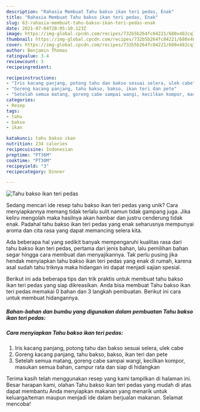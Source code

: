 ```yaml
---
description: "Rahasia Membuat Tahu bakso ikan teri pedas, Enak"
title: "Rahasia Membuat Tahu bakso ikan teri pedas, Enak"
slug: 63-rahasia-membuat-tahu-bakso-ikan-teri-pedas-enak
date: 2021-07-04T20:05:10.123Z
image: https://img-global.cpcdn.com/recipes/732b5b264fc04221/680x482cq70/tahu-bakso-ikan-teri-pedas-foto-resep-utama.jpg
thumbnail: https://img-global.cpcdn.com/recipes/732b5b264fc04221/680x482cq70/tahu-bakso-ikan-teri-pedas-foto-resep-utama.jpg
cover: https://img-global.cpcdn.com/recipes/732b5b264fc04221/680x482cq70/tahu-bakso-ikan-teri-pedas-foto-resep-utama.jpg
author: Benjamin Thomas
ratingvalue: 3.4
reviewcount: 3
recipeingredient:

recipeinstructions:
- "Iris kacang panjang, potong tahu dan bakso sesuai selera, ulek cabe"
- "Goreng kacang panjang, tahu bakso, bakso, ikan teri dan pete"
- "Setelah semua matang, goreng cabe sampai wangi, kecilkan kompor, masukan semua bahan, campur rata dan siap di hidangkan"
categories:
- Resep
tags:
- tahu
- bakso
- ikan

katakunci: tahu bakso ikan 
nutrition: 234 calories
recipecuisine: Indonesian
preptime: "PT36M"
cooktime: "PT30M"
recipeyield: "3"
recipecategory: Dinner

---
```



![Tahu bakso ikan teri pedas](https://img-global.cpcdn.com/recipes/732b5b264fc04221/680x482cq70/tahu-bakso-ikan-teri-pedas-foto-resep-utama.jpg)

Sedang mencari ide resep tahu bakso ikan teri pedas yang unik? Cara menyiapkannya memang tidak terlalu sulit namun tidak gampang juga. Jika keliru mengolah maka hasilnya akan hambar dan justru cenderung tidak enak. Padahal tahu bakso ikan teri pedas yang enak seharusnya mempunyai aroma dan cita rasa yang dapat memancing selera kita.



Ada beberapa hal yang sedikit banyak mempengaruhi kualitas rasa dari tahu bakso ikan teri pedas, pertama dari jenis bahan, lalu pemilihan bahan segar hingga cara membuat dan menyajikannya. Tak perlu pusing jika hendak menyiapkan tahu bakso ikan teri pedas yang enak di rumah, karena asal sudah tahu triknya maka hidangan ini dapat menjadi sajian spesial.


Berikut ini ada beberapa tips dan trik praktis untuk membuat tahu bakso ikan teri pedas yang siap dikreasikan. Anda bisa membuat Tahu bakso ikan teri pedas memakai 0 bahan dan 3 langkah pembuatan. Berikut ini cara untuk membuat hidangannya.

<!--inarticleads1-->

##### Bahan-bahan dan bumbu yang digunakan dalam pembuatan Tahu bakso ikan teri pedas:





<!--inarticleads2-->

##### Cara menyiapkan Tahu bakso ikan teri pedas:

1. Iris kacang panjang, potong tahu dan bakso sesuai selera, ulek cabe
1. Goreng kacang panjang, tahu bakso, bakso, ikan teri dan pete
1. Setelah semua matang, goreng cabe sampai wangi, kecilkan kompor, masukan semua bahan, campur rata dan siap di hidangkan




Terima kasih telah menggunakan resep yang kami tampilkan di halaman ini. Besar harapan kami, olahan Tahu bakso ikan teri pedas yang mudah di atas dapat membantu Anda menyiapkan makanan yang menarik untuk keluarga/teman maupun menjadi ide dalam berjualan makanan. Selamat mencoba!

